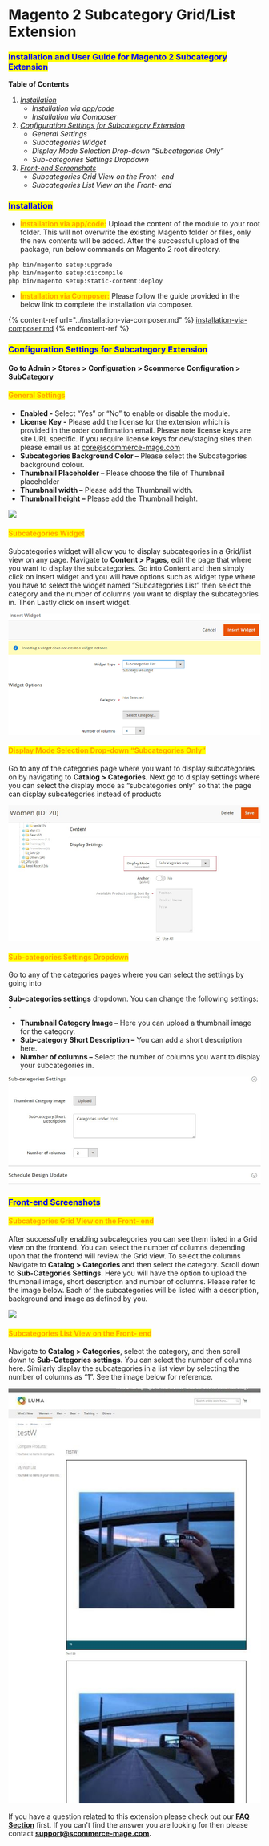 # Magento 2 Subcategory Grid/List Extension

### <mark style="color:blue;">Installation and User Guide for Magento 2 Subcategory Extension</mark>

**Table of Contents**

1. [_Installation_ ](magento-2-subcategory-grid-list-extension.md#\_bookmark0)
   * _Installation via app/code_&#x20;
   * _Installation via Composer_
2. [_Configuration Settings for Subcategory Extension_ ](magento-2-subcategory-grid-list-extension.md#\_bookmark3)
   * _General Settings_&#x20;
   * _Subcategories Widget_&#x20;
   * _Display Mode Selection Drop-down “Subcategories Only”_&#x20;
   * _Sub-categories Settings Dropdown_&#x20;
3. [_Front-end Screenshots_ ](magento-2-subcategory-grid-list-extension.md#\_bookmark8)
   * _Subcategories Grid View on the Front- end_&#x20;
   * _Subcategories List View on the Front- end_&#x20;

### <mark style="color:blue;">Installation</mark> <a href="#_bookmark0" id="_bookmark0"></a>

* <mark style="color:orange;">**Installation via app/code:**</mark> Upload the content of the module to your root folder. This will not overwrite the existing Magento folder or files, only the new contents will be added. After the successful upload of the package, run below commands on Magento 2 root directory.

```
php bin/magento setup:upgrade
php bin/magento setup:di:compile
php bin/magento setup:static-content:deploy
```

* <mark style="color:orange;">**Installation via Composer:**</mark> Please follow the guide provided in the below link to complete the installation via composer.

{% content-ref url="../installation-via-composer.md" %}
[installation-via-composer.md](../installation-via-composer.md)
{% endcontent-ref %}

### <mark style="color:blue;">Configuration Settings for Subcategory Extension</mark> <a href="#_bookmark3" id="_bookmark3"></a>

#### Go to Admin > Stores > Configuration > Scommerce Configuration > SubCategory

#### <mark style="color:orange;">General Settings</mark> <a href="#_bookmark4" id="_bookmark4"></a>

* **Enabled -** Select “Yes” or “No” to enable or disable the module.
* **License Key -** Please add the license for the extension which is provided in the order confirmation email. Please note license keys are site URL specific. If you require license keys for dev/staging sites then please email us at [core@scommerce-mage.com](mailto:core@scommerce-mage.com)
* **Subcategories Background Color –** Please select the Subcategories background colour.
* **Thumbnail Placeholder –** Please choose the file of Thumbnail placeholder
* **Thumbnail width –** Please add the Thumbnail width.
* **Thumbnail height –** Please add the Thumbnail height.

![](../../.gitbook/assets/subcategory\_general.jpg)

#### <mark style="color:orange;">Subcategories Widget</mark> <a href="#_bookmark5" id="_bookmark5"></a>

Subcategories widget will allow you to display subcategories in a Grid/list view on any page. Navigate to **Content > Pages,** edit the page that where you want to display the subcategories. Go into Content and then simply click on insert widget and you will have options such as widget type where you have to select the widget named “Subcategories List” then select the category and the number of columns you want to display the subcategories in. Then Lastly click on insert widget.

![](<../../.gitbook/assets/7 (59)>)

#### <mark style="color:orange;">Display Mode Selection Drop-down “Subcategories Only”</mark> <a href="#_bookmark6" id="_bookmark6"></a>

Go to any of the categories page where you want to display subcategories on by navigating to **Catalog > Categories**. Next go to display settings where you can select the display mode as “subcategories only” so that the page can display subcategories instead of products

![](<../../.gitbook/assets/8 (56)>)

#### <mark style="color:orange;">Sub-categories Settings Dropdown</mark> <a href="#_bookmark7" id="_bookmark7"></a>

Go to any of the categories pages where you can select the settings by going into

**Sub-categories settings** dropdown. You can change the following settings: -

* **Thumbnail Category Image –** Here you can upload a thumbnail image for the category.
* **Sub-category Short Description –** You can add a short description here.
* **Number of columns –** Select the number of columns you want to display your subcategories in.

![](<../../.gitbook/assets/9 (26)>)

### <mark style="color:blue;">Front-end Screenshots</mark> <a href="#_bookmark8" id="_bookmark8"></a>

#### <mark style="color:orange;">Subcategories Grid View on the Front- end</mark> <a href="#_bookmark9" id="_bookmark9"></a>

After successfully enabling subcategories you can see them listed in a Grid view on the frontend. You can select the number of columns depending upon that the frontend will review the Grid view. To select the columns Navigate to **Catalog > Categories** and then select the category. Scroll down to **Sub-Categories Settings**. Here you will have the option to upload the thumbnail image, short description and number of columns. Please refer to the image below. Each of the subcategories will be listed with a description, background and image as defined by you.

![](../../.gitbook/assets/subcategory\_front1.jpg)

#### <mark style="color:orange;">Subcategories List View on the Front- end</mark> <a href="#_bookmark10" id="_bookmark10"></a>

Navigate to **Catalog > Categories**, select the category, and then scroll down to **Sub-Categories settings.** You can select the number of columns here. Similarly display the subcategories in a list view by selecting the number of columns as “1”. See the image below for reference.

![](<../../.gitbook/assets/11 (9)>)

If you have a question related to this extension please check out our [**FAQ Section**](https://www.scommerce-mage.com/magento-2-subcategory-grid.html#faq) first. If you can't find the answer you are looking for then please contact [**support@scommerce-mage.com**](mailto:core@scommerce-mage.com)**.**
